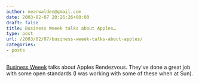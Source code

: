 ```yaml
---
author: nearwalden@gmail.com
date: 2003-02-07 20:26:26+00:00
draft: false
title: Business Weeek talks about Apples…
type: post
url: /2003/02/07/business-weeek-talks-about-apples/
categories:
- posts
---
```


[Business Weeek](//www.businessweek.com/technology/content/feb2003/tc2003025_0198_tc056.htm') talks about Apples Rendezvous.  They've done a great job with some open standards (I was working with some of these when at Sun).



